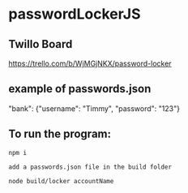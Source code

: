 # passwordLockerJS

## Twillo Board
https://trello.com/b/WjMGjNKX/password-locker

## example of passwords.json
"bank": {"username": "Timmy", "password": "123"}


## To run the program:
```
npm i
```
```
add a passwords.json file in the build folder
```
```
node build/locker accountName
```